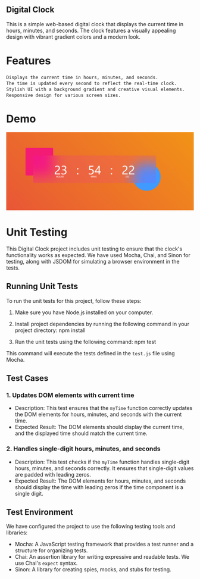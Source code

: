 ## Digital Clock

This is a simple web-based digital clock that displays the current time in hours, minutes, and seconds. The clock features a visually appealing design with vibrant gradient colors and a modern look.

# Features

    Displays the current time in hours, minutes, and seconds.
    The time is updated every second to reflect the real-time clock.
    Stylish UI with a background gradient and creative visual elements.
    Responsive design for various screen sizes.

# Demo
![Digital Clock Preview](digitalclock.png)

# Unit Testing

This Digital Clock project includes unit testing to ensure that the clock's functionality works as expected. We have used Mocha, Chai, and Sinon for testing, along with JSDOM for simulating a browser environment in the tests.

## Running Unit Tests

To run the unit tests for this project, follow these steps:

1. Make sure you have Node.js installed on your computer.

2. Install project dependencies by running the following command in your project directory: npm install

3. Run the unit tests using the following command: npm test

This command will execute the tests defined in the `test.js` file using Mocha.

## Test Cases

### 1. Updates DOM elements with current time

- Description: This test ensures that the `myTime` function correctly updates the DOM elements for hours, minutes, and seconds with the current time.
- Expected Result: The DOM elements should display the current time, and the displayed time should match the current time.

### 2. Handles single-digit hours, minutes, and seconds

- Description: This test checks if the `myTime` function handles single-digit hours, minutes, and seconds correctly. It ensures that single-digit values are padded with leading zeros.
- Expected Result: The DOM elements for hours, minutes, and seconds should display the time with leading zeros if the time component is a single digit.

## Test Environment

We have configured the project to use the following testing tools and libraries:

- Mocha: A JavaScript testing framework that provides a test runner and a structure for organizing tests.
- Chai: An assertion library for writing expressive and readable tests. We use Chai's `expect` syntax.
- Sinon: A library for creating spies, mocks, and stubs for testing.

